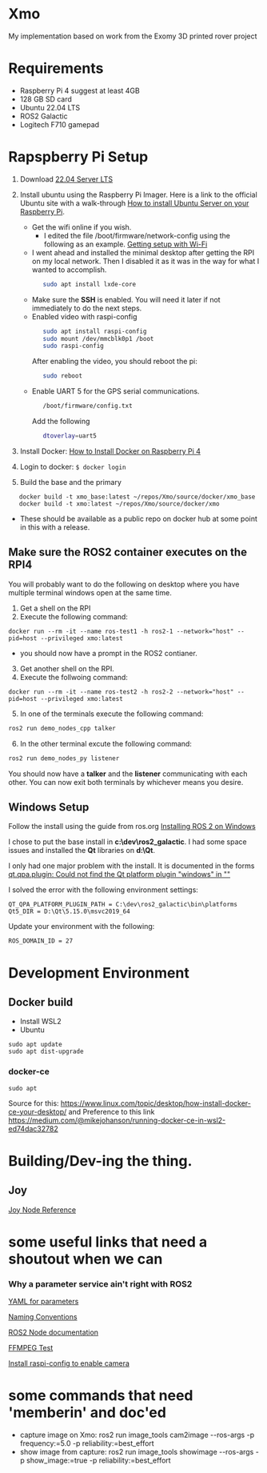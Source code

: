 # Xmo
My implementation based on work from the Exomy 3D printed rover project

# Requirements
- Raspberry Pi 4 suggest at least 4GB
- 128 GB SD card
- Ubuntu 22.04 LTS
- ROS2 Galactic 
- Logitech F710 gamepad

# Rapspberry Pi Setup
1. Download [22.04 Server LTS](https://ubuntu.com/download/raspberry-pi)
1. Install ubuntu using the Raspberry Pi Imager.  Here is a link to the official Ubuntu site with a walk-through [How to install Ubuntu Server on your Raspberry Pi](https://ubuntu.com/tutorials/how-to-install-ubuntu-on-your-raspberry-pi#1-overview). 
   - Get the wifi online if you wish.
      -  I edited the file /boot/firmware/network-config using the following as an example. [Getting setup with Wi-Fi](https://ubuntu.com/tutorials/how-to-install-ubuntu-on-your-raspberry-pi#3-wifi-or-ethernet)
   -  I went ahead and installed the minimal desktop after getting the RPI on my local network.  Then I disabled it as it was in the way for what I wanted to accomplish.
      ```bash
         sudo apt install lxde-core
      ```
   -  Make sure the **SSH** is enabled.  You will need it later if not immediately to do the next steps. 
   - Enabled video with raspi-config
      ```bash
         sudo apt install raspi-config
         sudo mount /dev/mmcblk0p1 /boot
         sudo raspi-config
      ```
      After enabling the video, you should reboot the pi:
      ```bash
         sudo reboot
      ```
   - Enable UART 5 for the GPS serial communications.
      ```bash
         /boot/firmware/config.txt
      ```
      Add the following
      ```bash
         dtoverlay=uart5
      ```

3. Install Docker: [How to Install Docker on Raspberry Pi 4](https://linuxhint.com/install_docker_raspberry_pi-2/)
4. Login to docker: ```$ docker login ```
5. Build the base and the primary 
```
   docker build -t xmo_base:latest ~/repos/Xmo/source/docker/xmo_base
   docker build -t xmo:latest ~/repos/Xmo/source/docker/xmo
```

- These should be available as a public repo on docker hub at some point in this with a release.

## Make sure the ROS2 container executes on the RPI4
You will probably want to do the following on desktop where you have multiple terminal windows open at the same time.
1. Get a shell on the RPI
2. Execute the following command:
```
docker run --rm -it --name ros-test1 -h ros2-1 --network="host" --pid=host --privileged xmo:latest
```
- you should now have a prompt in the ROS2 contianer.
3.  Get another shell on the RPI.
4.  Execute the follwoing command:
 ```
 docker run --rm -it --name ros-test2 -h ros2-2 --network="host" --pid=host --privileged xmo:latest
 ```
 5. In one of the terminals execute the following command:
```bash
ros2 run demo_nodes_cpp talker
```
6. In the other terminal excute the following command:
```bash
ros2 run demo_nodes_py listener
```
You should now have a **talker** and the **listener** communicating with each other.  You can now exit both terminals by whichever means you desire.


## Windows Setup
Follow the install using the guide from ros.org [Installing ROS 2 on Windows](https://docs.ros.org/en/galactic/Installation/Windows-Install-Binary.html#installing-ros-2-on-windows)

I chose to put the base install in __c:\dev\ros2_galactic__.  I had some space issues and installed the __Qt__ libraries on __d:\Qt__.

I only had one major problem with the install.  It is documented in the forms [qt.qpa.plugin: Could not find the Qt platform plugin "windows" in ""](https://answers.ros.org/question/354707/qtqpaplugin-could-not-find-the-qt-platform-plugin-windows-in/?comment=356089#post-id-356089)

I solved the error with the following environment settings:

```
QT_QPA_PLATFORM_PLUGIN_PATH = C:\dev\ros2_galactic\bin\platforms
Qt5_DIR = D:\Qt\5.15.0\msvc2019_64
```

Update your environment with the following:
```
ROS_DOMAIN_ID = 27
```

# Development Environment

## Docker build
- Install WSL2
- Ubuntu
```
sudo apt update 
sudo apt dist-upgrade
```

### docker-ce
```
sudo apt 
```

Source for this: https://www.linux.com/topic/desktop/how-install-docker-ce-your-desktop/
and Preference to this link https://medium.com/@mikejohanson/running-docker-ce-in-wsl2-ed74dac32782

# Building/Dev-ing the thing.
## Joy
[Joy Node Reference](http://wiki.ros.org/joy)


# some useful links that need a shoutout when we can
### Why a parameter service ain't right with ROS2
[YAML for parameters](https://roboticsbackend.com/ros2-yaml-params/#From_a_launch_file)

[Naming Conventions](https://pep8.org/#prescriptive-naming-conventions)

[ROS2 Node documentation](https://docs.ros2.org/foxy/api/rclpy/api/node.html)

[FFMPEG Test](https://stegard.net/2021/07/capture-images-from-a-webcam-using-ffmpeg/)

[Install raspi-config to enable camera](https://chuckmails.medium.com/enable-pi-camera-with-raspberry-pi4-ubuntu-20-10-327208312f6e)

# some commands that need 'memberin' and doc'ed
- capture image on Xmo: ros2 run image_tools cam2image --ros-args -p frequency:=5.0 -p reliability:=best_effort
- show image from capture:  ros2 run image_tools showimage --ros-args -p show_image:=true -p reliability:=best_effort
